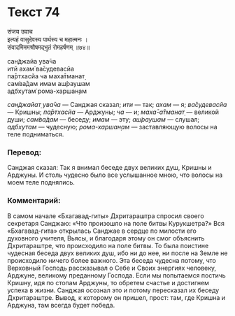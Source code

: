 # Текст 74

संजय उवाच  
इत्यहं वासुदेवस्य पार्थस्य च महात्मनः ।  
संवादमिममश्रौषमद्भुतं रोमहर्षणम् ॥७४॥

сан̃джайа ува̄ча  
итй ахам̇ ва̄судевасйа  
па̄ртхасйа ча маха̄тманат̣  
сам̇ва̄дам имам аш́раушам  
адбхутам̇ рома-харшан̣ам

_сан̃джайат̣ ува̄ча_ — Санджая сказал; _ити_ — так; _ахам_ — я; _ва̄судевасйа_ — Кришны; _па̄ртхасйа_ — Арджуны; _ча_ — и; _маха̄-а̄тманат̣_ — великой души; _сам̇ва̄дам_ — беседу; _имам_ — эту; _аш́раушам_ — слушал; _адбхутам_ — чудесную; _рома-харшан̣ам_ — заставляющую волосы на теле подниматься.

### Перевод:

Санджая сказал: Так я внимал беседе двух великих душ, Кришны и Арджуны. И столь чудесно было все услышанное мною, что волосы на моем теле поднялись.

### Комментарий:

В самом начале «Бхагавад-гиты» Дхритараштра спросил своего секретаря Санджаю: «Что произошло на поле битвы Курукшетра?» Вся «Бхагавад-гита» открылась Санджае в сердце по милости его духовного учителя, Вьясы, и благодаря этому он смог объяснить Дхритараштре, что происходило на поле битвы. То была поистине чудесная беседа двух великих душ, ибо ни до нее, ни после на Земле не происходило ничего более важного. Эта беседа чудесна потому, что Верховный Господь рассказывал о Себе и Своих энергиях человеку, Арджуне, великому преданному Господа. Если мы попытаемся постичь Кришну, идя по стопам Арджуны, то обретем счастье и достигнем успеха в жизни. Санджая осознал это и потому пересказал их беседу Дхритараштре. Вывод, к которому он пришел, прост: там, где Кришна и Арджуна, там всегда будет победа.